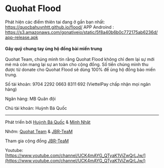 # Quohat Flood

Phát hiện các điểm thiên tai đang ở gần bạn nhất: https://quocbahuynhtt.github.io/flood/
APP Androind : https://s3.amazonaws.com/gonativeio/static/5f8a40b6b0c772175ab6236d/app-release.apk

#### Gây quỹ chung tay ủng hộ đồng bài miền trung

Quohat Team, chúng mình tin rằng Quohat Flood không chỉ đem lại sự mới mẻ mà còn mang lại sự an toàn cho cộng đồng. Số tiền chúng mình thu được từ donate cho Quohat Flood sẽ dùng 100% để ủng hộ đồng bào miền trung.

Số tài khoản: 9704 2292 0663 8311 692
(ViettelPay chấp nhận mọi ngân hàng)

Ngân hàng: MB Quân đội

Chủ tài khoản: Huỳnh Bá Quốc

---

Phát triển bởi [Huỳnh Bá Quốc](https://www.facebook.com/quocbahuynhtt/) & [Minh Nhật](https://nhatminhbui.github.io)

Nhớm: [Quohat Team](https://www.facebook.com/quohat/) & [JBR-TeaM](https://www.facebook.com/jbrteam2/)

Tham gia cộng đồng [JBR-TeaM](https://www.facebook.com/groups/jbrteam/)

Youtube: [https://www.youtube.com/channel/UCK4mAYG_QTyaK1ViZwQrLJw/](https://www.youtube.com/channel/UCK4mAYG_QTyaK1ViZwQrLJw/)
